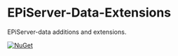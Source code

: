 # EPiServer-Data-Extensions

EPiServer-data additions and extensions.

[![NuGet](https://img.shields.io/nuget/v/RegionOrebroLan.EPiServer.Data.svg?label=NuGet)](https://www.nuget.org/packages/RegionOrebroLan.EPiServer.Data)
